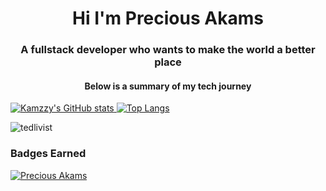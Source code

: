 <h1 align="center">Hi I'm Precious Akams</h1>
<h3 align="center"> A fullstack developer who wants to make the world a better place </h3>
<h4 align="center"> Below is a summary of my tech journey</h4>

[![Kamzzy's GitHub stats](https://github-readme-stats.vercel.app/api?username=kamzzy&theme=algolia&count_private=true&show_icons=true) ![Top Langs](https://github-readme-stats.vercel.app/api/top-langs/?username=kamzzy&theme=algolia&layout=compact&langs_count=6&count_private=true&show_icons=true)](https://github.com/kamzzy/README.md)
<p><img src="https://github-readme-streak-stats.herokuapp.com/?user=kamzzy&theme=algolia" alt="tedlivist" /></p>
<h3>Badges Earned </h3>
<p align="left"> <a href="https://github.com/ryo-ma/github-profile-trophy"><img src="https://github-profile-trophy.vercel.app/?username=kamzzy&theme=algolia&row=1&column=6" alt="Precious Akams" /></a> </p>

<!--
[![Readme Card](https://github-readme-stats.vercel.app/api/pin/?username=kamzzy&repo=leaderboardApp&theme=algolia)](https://github.com/kamzzy/leaderboardApp/#readme)
 -->
